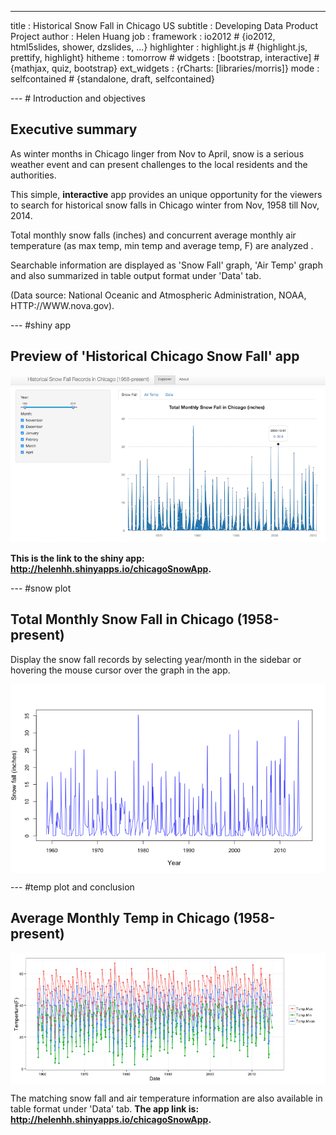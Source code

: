 ---
title       : Historical Snow Fall in Chicago US
subtitle    : Developing Data Product Project
author      : Helen Huang
job         : 
framework   : io2012        # {io2012, html5slides, shower, dzslides, ...}
highlighter : highlight.js  # {highlight.js, prettify, highlight}
hitheme     : tomorrow      # 
widgets     : [bootstrap, interactive]            # {mathjax, quiz, bootstrap}
ext_widgets : {rCharts: [libraries/morris]}
mode        : selfcontained # {standalone, draft, selfcontained}


--- # Introduction and objectives

## Executive summary

As winter months in Chicago linger from Nov to April, snow is a serious weather event and can present challenges to the local residents and the authorities. 

This simple, **interactive** app provides an unique opportunity for the viewers to search for historical snow falls in Chicago winter from Nov, 1958 till Nov, 2014. 

Total monthly snow falls (inches) and concurrent average monthly air temperature (as max temp, min temp and average temp, F) are analyzed . 

Searchable information are displayed as 'Snow Fall' graph, 'Air Temp' graph and also summarized in table output format under 'Data' tab. 

(Data source: National Oceanic and Atmospheric Administration, NOAA, HTTP://WWW.nova.gov).

--- #shiny app

## Preview of 'Historical Chicago Snow Fall' app


![myapp](./assets/img/snapshot1.png)


**This is the link to the shiny app:  http://helenhh.shinyapps.io/chicagoSnowApp.**



--- #snow plot

## Total Monthly Snow Fall in Chicago (1958-present)

Display the snow fall records by selecting year/month in the sidebar or hovering the mouse cursor over the graph in the app.

<img src="assets/fig/s1-1.png" title="plot of chunk s1" alt="plot of chunk s1" style="display: block; margin: auto;" />

--- #temp plot and conclusion

## Average Monthly Temp in Chicago (1958-present)

<img src="assets/fig/s2-1.png" title="plot of chunk s2" alt="plot of chunk s2" style="display: block; margin: auto;" />

The matching snow fall and air temperature information are also available in table format under 'Data' tab. **The app link is:  http://helenhh.shinyapps.io/chicagoSnowApp.**


